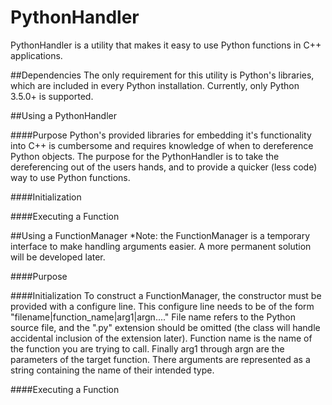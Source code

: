 # PythonHandler

PythonHandler is a utility that makes it easy to use Python functions in C++ applications.


##Dependencies
The only requirement for this utility is Python's libraries, which are included in every Python installation. Currently, only Python 3.5.0+ is supported.

##Using a PythonHandler

####Purpose
Python's provided libraries for embedding it's functionality into C++ is cumbersome and requires knowledge of when to dereference Python objects. The purpose for the PythonHandler is to take the dereferencing out of the users hands, and to provide a quicker (less code) way to use Python functions.

####Initialization



####Executing a Function

##Using a FunctionManager
*Note: the FunctionManager is a temporary interface to make handling arguments easier. A more permanent solution will be developed later.

####Purpose

####Initialization
To construct a FunctionManager, the constructor must be provided with a configure line. This configure line needs to be of the form "filename|function_name|arg1|argn...." File name refers to the Python source file, and the ".py" extension should be omitted (the class will handle accidental inclusion of the extension later). Function name is the name of the function you are trying to call. Finally arg1 through argn are the parameters of the target function. There arguments are represented as a string containing the name of their intended type.

####Executing a Function